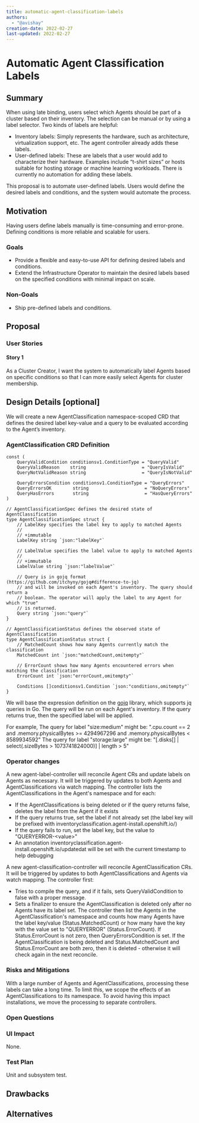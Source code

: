 ```yaml
---
title: automatic-agent-classification-labels
authors:
  - "@avishay"
creation-date: 2022-02-27
last-updated: 2022-02-27
---
```


# Automatic Agent Classification Labels

## Summary

When using late binding, users select which Agents should be part of a cluster based on their inventory.  The selection can be manual or by using a label selector.
Two kinds of labels are helpful:
* Inventory labels: Simply represents the hardware, such as architecture, virtualization support, etc.  The agent controller already adds these labels.
* User-defined labels: These are labels that a user would add to characterize their hardware.  Examples include “t-shirt sizes” or hosts suitable for hosting storage or machine learning workloads.  There is currently no automation for adding these labels.

This proposal is to automate user-defined labels.  Users would define the desired labels and conditions, and the system would automate the process.

## Motivation

Having users define labels manually is time-consuming and error-prone.  Defining conditions is more reliable and scalable for users.

### Goals

- Provide a flexible and easy-to-use API for defining desired labels and conditions.
- Extend the Infrastructure Operator to maintain the desired labels based on the specified conditions with minimal impact on scale.

### Non-Goals

- Ship pre-defined labels and conditions.

## Proposal

### User Stories

#### Story 1

As a Cluster Creator, I want the system to automatically label Agents based on specific conditions so that I can more easily select Agents for cluster membership.	

## Design Details [optional]

We will create a new AgentClassification namespace-scoped CRD that defines the desired label key-value and a query to be evaluated according to the Agent’s inventory.

### AgentClassification CRD Definition

```
const (
	QueryValidCondition conditionsv1.ConditionType = "QueryValid"
	QueryValidReason    string                     = "QueryIsValid"
	QueryNotValidReason string                     = "QueryIsNotValid"

	QueryErrorsCondition conditionsv1.ConditionType = "QueryErrors"
	QueryErrorsOK        string                     = "NoQueryErrors"
	QueryHasErrors       string                     = "HasQueryErrors"
)

// AgentClassificationSpec defines the desired state of AgentClassification
type AgentClassificationSpec struct {
	// LabelKey specifies the label key to apply to matched Agents
	//
	// +immutable
	LabelKey string `json:"labelKey"`

	// LabelValue specifies the label value to apply to matched Agents
	//
	// +immutable
	LabelValue string `json:"labelValue"`

	// Query is in gojq format (https://github.com/itchyny/gojq#difference-to-jq)
	// and will be invoked on each Agent's inventory. The query should return a
	// boolean. The operator will apply the label to any Agent for which "true"
	// is returned.
	Query string `json:"query"`
}

// AgentClassificationStatus defines the observed state of AgentClassification
type AgentClassificationStatus struct {
	// MatchedCount shows how many Agents currently match the classification
	MatchedCount int `json:"matchedCount,omitempty"`

	// ErrorCount shows how many Agents encountered errors when matching the classification
	ErrorCount int `json:"errorCount,omitempty"`

	Conditions []conditionsv1.Condition `json:"conditions,omitempty"`
}
```

We will base the expression definition on the [gojq](https://github.com/itchyny/gojq) library, which supports jq queries in Go.  The query will be run on each Agent's inventory.  If the query returns true, then the specified label will be applied.

For example,
The query for label "size:medium" might be: ".cpu.count == 2 and .memory.physicalBytes >= 4294967296 and .memory.physicalBytes < 8589934592"
The query for label "storage:large" might be: "[.disks[] | select(.sizeBytes > 1073741824000)] | length > 5"

### Operator changes

A new agent-label-controller will reconcile Agent CRs and update labels on Agents as necessary.  It will be triggered by updates to both Agents and AgentClassifications via watch mapping.  The controller lists the AgentClassifications in the Agent's namespace and for each:
* If the AgentClassifications is being deleted or if the query returns false, deletes the label from the Agent if it exists
* If the query returns true, set the label if not already set (the label key will be prefixed with inventoryclassification.agent-install.openshift.io/)
* If the query fails to run, set the label key, but the value to "QUERYERROR-\<value\>"
* An annotation inventoryclassification.agent-install.openshift.io/updatedat will be set with the current timestamp to help debugging

A new agent-classification-controller will reconcile AgentClassification CRs.  It will be triggered by updates to both AgentClassifications and Agents via watch mapping.  The controller first:
* Tries to compile the query, and if it fails, sets QueryValidCondition to false with a proper message.
* Sets a finalizer to ensure the AgentClassification is deleted only after no Agents have its label set.
The controller then list the Agents in the AgentClassification's namespace and counts how many Agents have the label key/value (Status.MatchedCount) or how many have the key with the value set to "QUERYERROR" (Status.ErrorCount).
If Status.ErrorCount is not zero, then QueryErrorsCondition is set.
If the AgentClassification is being deleted and Status.MatchedCount and Status.ErrorCount are both zero, then it is deleted - otherwise it will check again in the next reconcile.

### Risks and Mitigations

With a large number of Agents and AgentClassifications, processing these labels can take a long time.  To limit this, we scope the effects of an AgentClassifications to its namespace.  To avoid having this impact installations, we move the processing to separate controllers.

### Open Questions

### UI Impact

None.

### Test Plan

Unit and subsystem test.


## Drawbacks


## Alternatives


